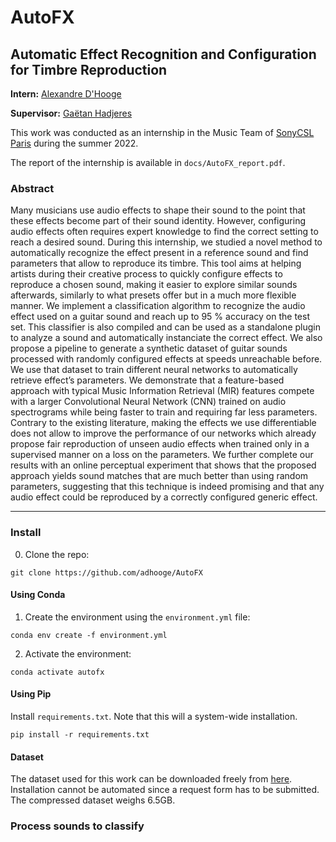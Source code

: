 # AutoFX
## Automatic Effect Recognition and Configuration for Timbre Reproduction

__Intern:__ [Alexandre D'Hooge](https://github.com/adhooge)

__Supervisor:__ [Gaëtan Hadjeres](https://github.com/Ghadjeres)

This work was conducted as an internship in the Music Team of [SonyCSL Paris](https://csl.sony.fr/) during the summer 2022.

The report of the internship is available in `docs/AutoFX_report.pdf`.

### Abstract

Many musicians use audio effects to shape their sound to the point that these effects become part of
their sound identity. However, configuring audio effects often requires expert knowledge to find the
correct setting to reach a desired sound. During this internship, we studied a novel method to automatically
recognize the effect present in a reference sound and find parameters that allow to reproduce its timbre.
This tool aims at helping artists during their creative process to quickly configure effects to reproduce
a chosen sound, making it easier to explore similar sounds afterwards, similarly to what presets offer
but in a much more flexible manner.
We implement a classification algorithm to recognize the audio effect used on a guitar sound and reach
up to 95 % accuracy on the test set. This classifier is also compiled and can be used as a standalone
plugin to analyze a sound and automatically instanciate the correct effect. We also propose a pipeline
to generate a synthetic dataset of guitar sounds processed with randomly configured effects at speeds
unreachable before. We use that dataset to train different neural networks to automatically retrieve
effect’s parameters. We demonstrate that a feature-based approach with typical Music Information
Retrieval (MIR) features compete with a larger Convolutional Neural Network (CNN) trained on
audio spectrograms while being faster to train and requiring far less parameters. Contrary to the
existing literature, making the effects we use differentiable does not allow to improve the performance
of our networks which already propose fair reproduction of unseen audio effects when trained only
in a supervised manner on a loss on the parameters. We further complete our results with an online
perceptual experiment that shows that the proposed approach yields sound matches that are much
better than using random parameters, suggesting that this technique is indeed promising and that
any audio effect could be reproduced by a correctly configured generic effect.

___

### Install

0. Clone the repo:
```
git clone https://github.com/adhooge/AutoFX
```

#### Using Conda

1. Create the environment using the `environment.yml` file:
```
conda env create -f environment.yml
```

2. Activate the environment:
 ```
conda activate autofx
 ```

#### Using Pip

Install `requirements.txt`. Note that this will a system-wide installation.
```
pip install -r requirements.txt
```

#### Dataset

The dataset used for this work can be downloaded freely from [here](https://www.idmt.fraunhofer.de/en/publications/datasets/audio_effects.html).
Installation cannot be automated since a request form has to be submitted.
The compressed dataset weighs 6.5GB.

### Process sounds to classify

